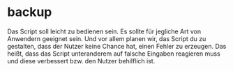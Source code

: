 
# backup
Das Script soll leicht zu bedienen sein.
Es sollte für jegliche Art von Anwendern geeignet sein.
Und vor allem planen wir, das Script du zu gestalten, dass der Nutzer keine Chance hat, einen Fehler zu erzeugen.
Das heißt, dass das Script unteranderem auf falsche Eingaben reagieren muss und diese verbessert bzw. den Nutzer behilflich ist.
